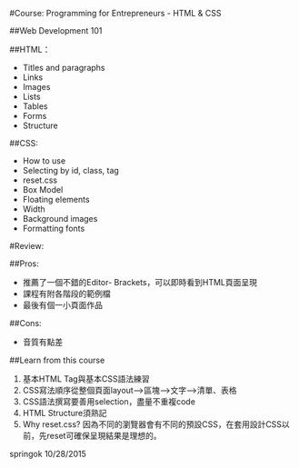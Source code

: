 #Course: Programming for Entrepreneurs - HTML & CSS

##Web Development 101

##HTML：
- Titles and paragraphs
- Links
- Images
- Lists
- Tables
- Forms
- Structure

##CSS:
- How to use
- Selecting by id, class, tag
- reset.css
- Box Model
- Floating elements
- Width
- Background images
- Formatting fonts

#Review:

##Pros:
- 推薦了一個不錯的Editor- Brackets，可以即時看到HTML頁面呈現
- 課程有附各階段的範例檔
- 最後有個一小頁面作品

##Cons:
- 音質有點差

##Learn from this course
1. 基本HTML Tag與基本CSS語法練習
2. CSS寫法順序從整個頁面layout—>區塊—>文字—>清單、表格
3. CSS語法撰寫要善用selection，盡量不重複code
4. HTML Structure須熟記
5. Why reset.css? 因為不同的瀏覽器會有不同的預設CSS，在套用設計CSS以前，先reset可確保呈現結果是理想的。


springok 10/28/2015